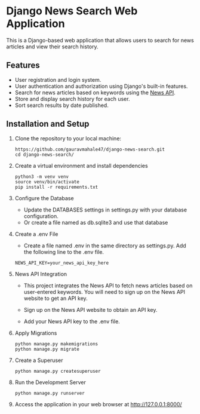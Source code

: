 # Django News Search Web Application

This is a Django-based web application that allows users to search for news articles and view their search history.

## Features

- User registration and login system.
- User authentication and authorization using Django's built-in features.
- Search for news articles based on keywords using the [News API](https://newsapi.org/).
- Store and display search history for each user.
- Sort search results by date published.

## Installation and Setup

1. Clone the repository to your local machine:

    ```
    https://github.com/gauravmahale47/django-news-search.git
    cd django-news-search/
    ```

2. Create a virtual environment and install dependencies
   
    ```
    python3 -m venv venv
    source venv/bin/activate
    pip install -r requirements.txt
    ```

3. Configure the Database

    - Update the DATABASES settings in settings.py with your database configuration.
    - Or create a file named as db.sqlite3 and use that database


4. Create a .env File
    - Create a file named .env in the same directory as settings.py. Add the following line to the .env file.
    
    ```
    NEWS_API_KEY=your_news_api_key_here
    ```

5. News API Integration

    
    - This project integrates the News API to fetch news articles based on user-entered keywords. You will need to sign up on the News API website to get an API key.

    - Sign up on the News API website to obtain an API key.
    - Add your News API key to the .env file.


6. Apply Migrations

    ```
    python manage.py makemigrations
    python manage.py migrate
    ```


7. Create a Superuser
   
    ```
    python manage.py createsuperuser
    ```


8. Run the Development Server
    ```
    python manage.py runserver
    ```


9. Access the application in your web browser at http://127.0.0.1:8000/